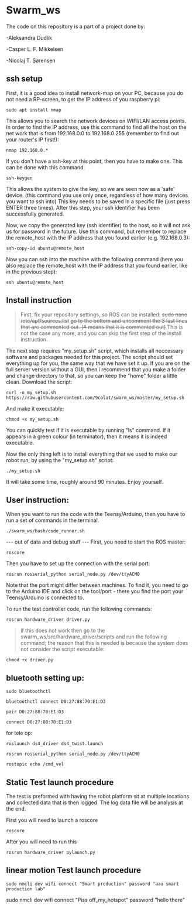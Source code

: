 # Swarm_ws
The code on this repository is a part of a project done by:

-Aleksandra Dudlik

-Casper L. F. Mikkelsen

-Nicolaj T. Sørensen

## ssh setup

First, it is a good idea to install network-map on your PC, because you do not need a RP-screen, to get the IP address of you raspberry pi:
```
sudo apt install nmap
```
This allows you to search the network devices on WIFI/LAN access points.
In order to find the IP address, use this command to find all the host on the net work that is from 192.168.0.0 to 192.168.0.255 (remember to find out your router's IP first!):
```
nmap 192.168.0.*
```
If you don't have a ssh-key at this point, then you have to make one. This can be done with this command:
```
ssh-keygen
```
This allows the system to give the key, so we are seen now as a 'safe' device.
(this command you use only once, regardless of how many devices you want to ssh into)
This key needs to be saved in a specific file (just press ENTER three times). After this step, your ssh identifier has been successfully generated.

Now, we copy the generated key (ssh identifier) to the host, so it will not ask us for password in the future. Use this command, but remember to replace the remote_host with the IP address that you found earlier (e.g. 192.168.0.3):
```
ssh-copy-id ubuntu@remote_host
```

Now you can ssh into the machine with the following command (here you also replace the remote_host with the IP address that you found earlier, like in the previous step):
```
ssh ubuntu@remote_host
```

## Install instruction
> First, fix your repository settings, so ROS can be installed:
> ~~sudo nano /etc/apt/sources.list~~
> ~~go to the bottom and uncomment the 3 last lines that are commented out. (# means that it is commented out)~~
> This is not the case any more, and you can skip the first step of the install instruction.

The next step requires "my_setup.sh" script, which installs all neccessary software and packages needed for this project. The script should set everything up for you, the same way that we have set it up. If you are on the full server version without a GUI, then i recommend that you make a folder and change directory to that, so you can keep the "home" folder a little clean.
Download the script:
```
curl -o my_setup.sh https://raw.githubusercontent.com/9colat/swarm_ws/master/my_setup.sh
```
And make it executable:
```
chmod +x my_setup.sh
```
You can quickly test if it is executable by running "ls" command. If it appears in a green colour (in terminator), then it means it is indeed executable.

Now the only thing left is to install everything that we used to make our robot run, by using the "my_setup.sh" script:

```
./my_setup.sh
```

It will take some time, roughly around 90 minutes. Enjoy yourself.

## User instruction:

When you want to run the code with the Teensy/Arduino, then you have to run a set of commands in the terminal.

```
./swarm_ws/bash/code_runner.sh
```




--- out of data and debug stuff ---
First, you need to start the ROS master:
```
roscore
```
Then you have to set up the connection with the serial port:
```
rosrun rosserial_python serial_node.py /dev/ttyACM0
```
Note that the port might differ between machines. To find it, you need to go to the Arduino IDE and click on the tool/port - there you find the port your Teensy/Arduino is connected to.  

To run the test controller code, run the following commands:
```
rosrun hardware_driver driver.py
```
>if this does not work then go to the swarm_ws/src/hardware_driver/scripts and run the following command; the reason that this is needed is because the system does not consider the script executable:
```
chmod +x driver.py
```

## bluetooth setting up:

```
sudo bluetoothctl
```

```
bluetoothctl connect D0:27:88:70:E1:D3
```

```
pair D0:27:88:70:E1:D3
```

```
connect D0:27:88:70:E1:D3
```


for tele op:
```
roslaunch ds4_driver ds4_twist.launch
```
```
rosrun rosserial_python serial_node.py /dev/ttyACM0
```
```
rostopic echo /cmd_vel
```


## Static Test launch procedure
The test is preformed with having the robot platform sit at multiple locations and collected data that is then logged. The log data file will be analysis at the end.


First you will need to launch a roscore
```
roscore
```
After you will need to run this
```
rosrun hardware_driver pylaunch.py
```
## linear motion Test launch procedure
```
sudo nmcli dev wifi connect "Smart production" password "aau smart production lab"
```
sudo nmcli dev wifi connect "Piss off_my_hotspot" password "hello there"

